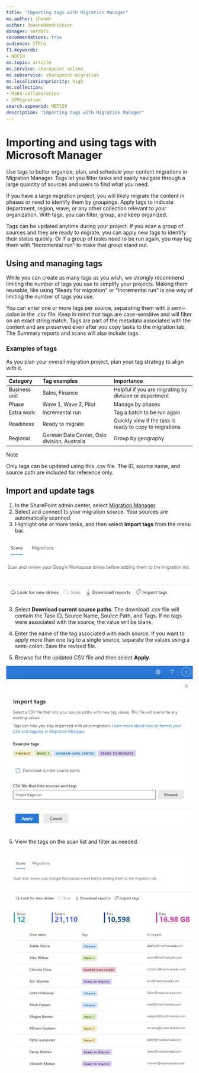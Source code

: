 ```yaml
---
title: "Importing tags with Migration Manager"
ms.author: jhendr
author: JoanneHendrickson
manager: serdars
recommendations: true
audience: ITPro
f1.keywords:
- NOCSH
ms.topic: article
ms.service: sharepoint-online
ms.subservice: sharepoint-migration
ms.localizationpriority: high
ms.collection: 
- M365-collaboration
- SPMigration
search.appverid: MET150
description: "Importing tags with Migration Manager"
---
```


# Importing and using tags with Microsoft Manager 

Use tags to better organize, plan, and schedule your content migrations in Migration Manager. Tags let you filter tasks and easily navigate through a large quantity of sources and users to find what you need. 

If you have a large migration project, you will likely migrate the content in phases or need to identify them by groupings. Apply tags to indicate department, region, wave, or any other collection relevant to your organization. With tags, you can filter, group, and keep organized.
 
Tags can be updated anytime during your project. If you scan a group of sources and they are ready to migrate, you can apply new tags to identify their status quickly. Or if a group of tasks need to be run again, you may tag them with "Incremental run" to make that group stand out.

## Using and managing tags
While you can create as many tags as you wish, we strongly recommend limiting the number of tags you use to simplify your projects. Making them reusable, like using "Ready for migration" or "Incremental run" is one way of limiting the number of tags you use. 

You can enter one or more tags per source, separating them with a semi-colon in the .csv file. Keep in mind that tags are case-sensitive and will filter on an exact string match. Tags are part of the metadata associated with the content and are preserved even after you copy tasks to the migration tab. The Summary reports and scans will also include tags.

### Examples of tags

As you plan your overall migration project, plan your tag strategy to align with it.

|Category|Tag examples|Importance|
|:-----|:-----|:-----|
|Business unit|Sales, Finance|Helpful if you are migrating by division or department|
|Phase|Wave 1, Wave 2, Pilot|Manage by phases|
|Extra work|Incremental run|Tag a batch to be run again|
|Readiness|Ready to migrate|Quickly view if the task is ready to copy to migrations|
|Regional|German Data Center, Oslo division, Australia|Group by geography
 
>[!Note]
>Only tags can be updated using this .csv file. The ID, source name, and source path are included for reference only.


## Import and update tags

1. In the SharePoint admin center, select [Migration Manager](https://admin.microsoft.com/sharepoint?page=migrationCenter&modern). 
2. Select and connect to your migration source. Your sources are automatically scanned.
3. Highlight one or more tasks, and then select **Import tags** from the menu bar.

![Import tags option on the menu bar](media/mm-tagging.png)

3. Select **Download current source paths**. The download .csv file will contain the Task ID, Source Name, Source Path, and Tags. If no tags were associated with the source, the value will be blank.

3. Enter the name of the tag associated with each source. If you want to apply more than one tag to a single source, separate the values using a semi-colon. Save the revised file.
4. Browse for the updated CSV file and then select **Apply**.


![Import tags entering CSV file name](media/mm-import-tag-csv.png)


5. View the tags on the scan list and filter as needed.



![Results from import tags](media/mm-import-tag-results.png)
